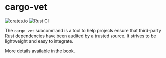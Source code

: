 # cargo-vet

[![crates.io](https://img.shields.io/crates/v/cargo-vet.svg)](https://crates.io/crates/cargo-vet)
![Rust CI](https://github.com/bholley/cargo-vet/workflows/Rust%20CI/badge.svg?branch=main)

The `cargo vet` subcommand is a tool to help projects ensure that third-party Rust dependencies have been audited by a trusted source. It strives to be lightweight and easy to integrate.

More details available in the [book](https://bholley.net/cargo-vet/).
